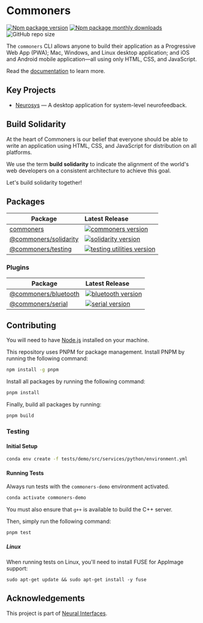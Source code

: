 # Commoners
[![Npm package version](https://badgen.net/npm/v/commoners)](https://npmjs.com/package/commoners)
[![Npm package monthly downloads](https://badgen.net/npm/dm/commoners)](https://npmjs.ccom/package/commoners)
![GitHub repo size](https://img.shields.io/github/repo-size/neuralinterfaces/commoners)

 The `commoners` CLI allows anyone to build their application as a Progressive Web App (PWA); Mac, Windows, and Linux desktop application; and iOS and Android mobile application—all using only HTML, CSS, and JavaScript.

Read the [documentation](https://commoners.dev) to learn more.

## Key Projects
- [Neurosys](https://github.com/neuralinterfaces/neurosys) — A desktop application for system-level neurofeedback.

## Build Solidarity
At the heart of Commoners is our belief that everyone should be able to write an application using HTML, CSS, and JavaScript for distribution on all platforms.

We use the term **build solidarity** to indicate the alignment of the world's web developers on a consistent architecture to achieve this goal.

Let's build solidarity together!

## Packages

| Package                                         | Latest Release                                                                                              |
| ----------------------------------------------- | :-------------------------------------------------------------------------------------------------------------------------------- |
| [commoners](packages/cli)                           | [![commoners version](https://img.shields.io/npm/v/commoners.svg?label=View%20Changelog)](./packages/cli/CHANGELOG.md)                                    |
| [@commoners/solidarity](packages/core) | [![solidarity version](https://img.shields.io/npm/v/@commoners/solidarity.svg?label=View%20Changelog)](packages/core/CHANGELOG.md) |
| [@commoners/testing](packages/testing/CHANGELOG.md)             | [![testing utilities version](https://img.shields.io/npm/v/@commoners/testing.svg?label=View%20Changelog)](packages/testing/CHANGELOG.md)               |

### Plugins
| Package                                         | Latest Release                                                                                              |
| ----------------------------------------------- | :-------------------------------------------------------------------------------------------------------------------------------- |
| [@commoners/bluetooth](packages/plugins/devices/ble)             | [![bluetooth version](https://img.shields.io/npm/v/@commoners/bluetooth.svg?label=View%20Changelog)](packages/plugins/devices/ble/CHANGELOG.md)               |
| [@commoners/serial](packages/plugins/devices/serial)             | [![serial version](https://img.shields.io/npm/v/@commoners/serial.svg?label=View%20Changelog)](packages/plugins/devices/serial/CHANGELOG.md)               |

## Contributing
You will need to have [Node.js](https://nodejs.org/en/) installed on your machine.

This repository uses PNPM for package management. Install PNPM by running the following command:
```bash
npm install -g pnpm
```

Install all packages by running the following command:
```bash
pnpm install
```

Finally, build all packages by running:
```bash
pnpm build
```

### Testing
#### Initial Setup
```bash
conda env create -f tests/demo/src/services/python/environment.yml
```

#### Running Tests
Always run tests with the `commoners-demo` environment activated.

```bash
conda activate commoners-demo
```

You must also ensure that `g++` is available to build the C++ server.

Then, simply run the following command:
```bash
pnpm test
```

##### Linux
When running tests on Linux, you'll need to install FUSE for AppImage support: 
```
sudo apt-get update && sudo apt-get install -y fuse
```


## Acknowledgements
This project is part of [Neural Interfaces](https://github.com/neuralinterfaces).